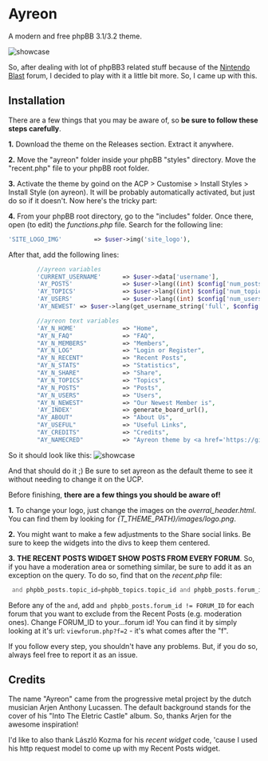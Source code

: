 # Ayreon
A modern and free phpBB 3.1/3.2 theme.

![showcase](http://imgur.com/HLdDQo0.png)

So, after dealing with lot of phpBB3 related stuff because of the [Nintendo Blast](http://forum.nintendoblast.com.br/) forum, I decided to play with it a little bit more. So, I came up with this.

## Installation
There are a few things that you may be aware of, so **be sure to follow these steps carefully**.

**1.** Download the theme on the Releases section. Extract it anywhere.

**2.** Move the "ayreon" folder inside your phpBB "styles" directory. Move the "recent.php" file to your phpBB root folder.

**3.** Activate the theme by goind on the ACP > Customise > Install Styles > Install Style (on ayreon).
It will be probably automatically activated, but just do so if it doesn't.
Now here's the tricky part:

**4.** From your phpBB root directory, go to the "includes" folder. Once there, open (to edit) the *functions.php* file.
Search for the following line:
```php
'SITE_LOGO_IMG'			=> $user->img('site_logo'),
```
After that, add the following lines:
```php
		//ayreon variables
		'CURRENT_USERNAME'		=> $user->data['username'],
		'AY_POSTS'				=> $user->lang((int) $config['num_posts']),
		'AY_TOPICS'				=> $user->lang((int) $config['num_topics']),
		'AY_USERS'				=> $user->lang((int) $config['num_users']),
		'AY_NEWEST'	=> $user->lang(get_username_string('full', $config['newest_user_id'], $config['newest_username'], $config['newest_user_colour'])),

		//ayreon text variables
		'AY_N_HOME'				=> "Home",
		"AY_N_FAQ"				=> "FAQ",
		"AY_N_MEMBERS"			=> "Members",
		"AY_N_LOG"				=> "Login or Register",
		"AY_N_RECENT"			=> "Recent Posts",
		"AY_N_STATS"			=> "Statistics",
		"AY_N_SHARE"			=> "Share",
		"AY_N_TOPICS"			=> "Topics",
		"AY_N_POSTS"			=> "Posts",
		"AY_N_USERS"			=> "Users",
		"AY_N_NEWEST"			=> "Our Newest Member is",
		'AY_INDEX'				=> generate_board_url(),
		"AY_ABOUT"				=> "About Us",
		"AY_USEFUL"				=> "Useful Links",
		"AY_CREDITS"			=> "Credits",
		"AY_NAMECRED"			=> "Ayreon theme by <a href='https://github.com/Salies'>Salies</a>.",
```

So it should look like this:
![showcase](http://imgur.com/7GJfwxB.png)

And that should do it ;) Be sure to set ayreon as the default theme to see it without needing to change it on the UCP.

Before finishing, **there are a few things you should be aware of!**

**1.** To change your logo, just change the images on the *overral_header.html*. You can find them by looking for *{T_THEME_PATH}/images/logo.png*.

**2.** You might want to make a few adjustments to the Share social links. Be sure to keep the widgets into the divs to keep them centered.

**3.** **THE RECENT POSTS WIDGET SHOW POSTS FROM EVERY FORUM**. So, if you have a moderation area or something similar, be sure to add it as an exception on the query. To do so, find that on the *recent.php* file:
```php
 and phpbb_posts.topic_id=phpbb_topics.topic_id and phpbb_posts.forum_id != 0 and phpbb_posts.poster_id=phpbb_users.user_id order by post_time desc
 ```
 Before any of the ``and``, add ``and phpbb_posts.forum_id != FORUM_ID`` for each forum that you want to exclude from the Recent Posts (e.g. moderation ones). Change FORUM_ID to your...forum id! You can find it by simply looking at it's url: ``viewforum.php?f=2`` - it's what comes after the "f".
 
 If you follow every step, you shouldn't have any problems. But, if you do so, always feel free to report it as an issue.
 
 ## Credits
The name "Ayreon" came from the progressive metal project by the dutch musician Arjen Anthony Lucassen. The default background stands for the cover of his "Into The Eletric Castle" album. So, thanks Arjen for the awesome inspiration!
 
I'd like to also thank László Kozma for his *recent widget* code, 'cause I used his http request model to come up with my Recent Posts widget.
